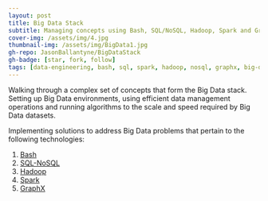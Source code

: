 ```yaml
---
layout: post
title: Big Data Stack
subtitle: Managing concepts using Bash, SQL/NoSQL, Hadoop, Spark and GraphX
cover-img: /assets/img/4.jpg
thumbnail-img: /assets/img/BigData1.jpg
gh-repo: JasonBallantyne/BigDataStack
gh-badge: [star, fork, follow]
tags: [data-engineering, bash, sql, spark, hadoop, nosql, graphx, big-data]
---
```


Walking through a complex set of concepts that form the Big Data stack. Setting up Big Data environments, using efficient data management operations and running algorithms to the scale and speed required by Big Data datasets. 

Implementing solutions to address Big Data problems that pertain to the following technologies:

1. [Bash](https://github.com/JasonBallantyne/BigData/tree/main/1.Bash)
2. [SQL-NoSQL](https://github.com/JasonBallantyne/BigData/tree/main/2.SQL-NoSQL)
3. [Hadoop](https://github.com/JasonBallantyne/BigData/tree/main/3.Hadoop)
4. [Spark](https://github.com/JasonBallantyne/BigData/tree/main/4.Spark)
5. [GraphX](https://github.com/JasonBallantyne/BigData/tree/main/5.GraphX)
